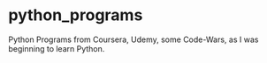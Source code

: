 # python_programs
Python Programs from Coursera, Udemy, some Code-Wars, as I was beginning to learn Python. 
